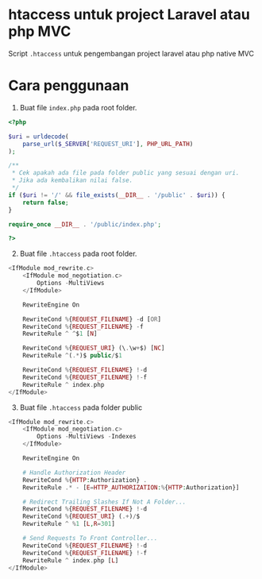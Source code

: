 # htaccess untuk project Laravel atau php MVC
Script `.htaccess` untuk pengembangan project laravel atau php native MVC

# Cara penggunaan
1. Buat file `index.php` pada root folder.

```php
<?php

$uri = urldecode(
    parse_url($_SERVER['REQUEST_URI'], PHP_URL_PATH)
);

/**
 * Cek apakah ada file pada folder public yang sesuai dengan uri.
 * Jika ada kembalikan nilai false.
 */
if ($uri != '/' && file_exists(__DIR__ . '/public' . $uri)) {
    return false;
}

require_once __DIR__ . '/public/index.php';

?>
```

2. Buat file `.htaccess` pada root folder.

```php
<IfModule mod_rewrite.c>
    <IfModule mod_negotiation.c>
        Options -MultiViews
    </IfModule>

    RewriteEngine On

    RewriteCond %{REQUEST_FILENAME} -d [OR]
    RewriteCond %{REQUEST_FILENAME} -f
    RewriteRule ^ ^$1 [N]

    RewriteCond %{REQUEST_URI} (\.\w+$) [NC]
    RewriteRule ^(.*)$ public/$1

    RewriteCond %{REQUEST_FILENAME} !-d
    RewriteCond %{REQUEST_FILENAME} !-f
    RewriteRule ^ index.php
</IfModule>
```

3. Buat file `.htaccess` pada folder public
```php
<IfModule mod_rewrite.c>
    <IfModule mod_negotiation.c>
        Options -MultiViews -Indexes
    </IfModule>

    RewriteEngine On

    # Handle Authorization Header
    RewriteCond %{HTTP:Authorization} .
    RewriteRule .* - [E=HTTP_AUTHORIZATION:%{HTTP:Authorization}]

    # Redirect Trailing Slashes If Not A Folder...
    RewriteCond %{REQUEST_FILENAME} !-d
    RewriteCond %{REQUEST_URI} (.+)/$
    RewriteRule ^ %1 [L,R=301]

    # Send Requests To Front Controller...
    RewriteCond %{REQUEST_FILENAME} !-d
    RewriteCond %{REQUEST_FILENAME} !-f
    RewriteRule ^ index.php [L]
</IfModule>
```
